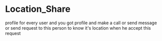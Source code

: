 # Location_Share
profile for every user and you got profile and make a call or send message or send request to this person to know it's location when he accept this request
